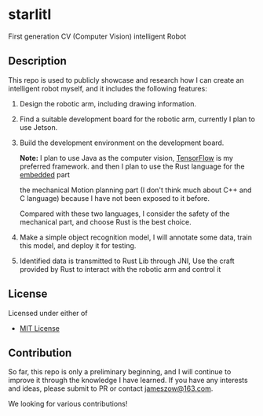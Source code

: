 # starlitⅠ
First generation CV (Computer Vision) intelligent Robot

## Description

This repo is used to publicly showcase and research how I can create an intelligent robot myself, and it includes the following features:

1. Design the robotic arm, including drawing information.
2. Find a suitable development board for the robotic arm, currently I plan to use Jetson.
3. Build the development environment on the development board.

   **Note:** I plan to use Java as the computer vision, [TensorFlow] is my preferred framework. and then I plan to use the Rust language for the [embedded] part
   
   [TensorFlow]: https://github.com/tensorflow
   [embedded]: https://github.com/rust-embedded
   
   the mechanical Motion planning part (I don't think much about C++ and C language) because I have not been exposed to it before.
   
   Compared with these two languages, I consider the safety of the mechanical part, and choose Rust is the best choice.
5. Make a simple object recognition model, I will annotate some data, train this model, and deploy it for testing.
6. Identified data is transmitted to Rust Lib through JNI, Use the craft provided by Rust to interact with the robotic arm and control it

## License

Licensed under either of

 * [MIT License](https://github.com/Jzow/starlat/blob/master/LICENSE-MIT)
 
## Contribution

So far, this repo is only a preliminary beginning, and I will continue to improve it through the knowledge I have learned. If you have any interests and ideas, please submit to PR or contact jameszow@163.com.

We looking for various contributions!
